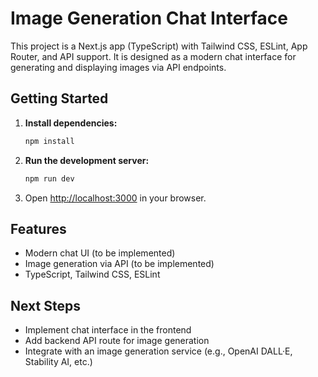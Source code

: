 # Image Generation Chat Interface

This project is a Next.js app (TypeScript) with Tailwind CSS, ESLint, App Router, and API support. It is designed as a modern chat interface for generating and displaying images via API endpoints.

## Getting Started

1. **Install dependencies:**
   ```sh
   npm install
   ```
2. **Run the development server:**
   ```sh
   npm run dev
   ```
3. Open [http://localhost:3000](http://localhost:3000) in your browser.

## Features

- Modern chat UI (to be implemented)
- Image generation via API (to be implemented)
- TypeScript, Tailwind CSS, ESLint

## Next Steps

- Implement chat interface in the frontend
- Add backend API route for image generation
- Integrate with an image generation service (e.g., OpenAI DALL·E, Stability AI, etc.)

